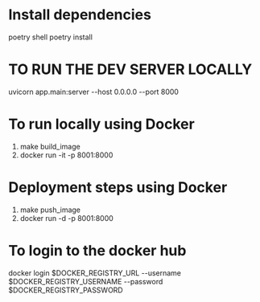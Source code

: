 # Install dependencies

poetry shell
poetry install

# TO RUN THE DEV SERVER LOCALLY

uvicorn app.main:server --host 0.0.0.0 --port 8000

# To run locally using Docker

1. make build_image
2. docker run -it -p 8001:8000 <docker image id>

# Deployment steps using Docker

1. make push_image
2. docker run -d -p 8001:8000 <docker image id>

# To login to the docker hub

docker login $DOCKER_REGISTRY_URL --username $DOCKER_REGISTRY_USERNAME --password $DOCKER_REGISTRY_PASSWORD
